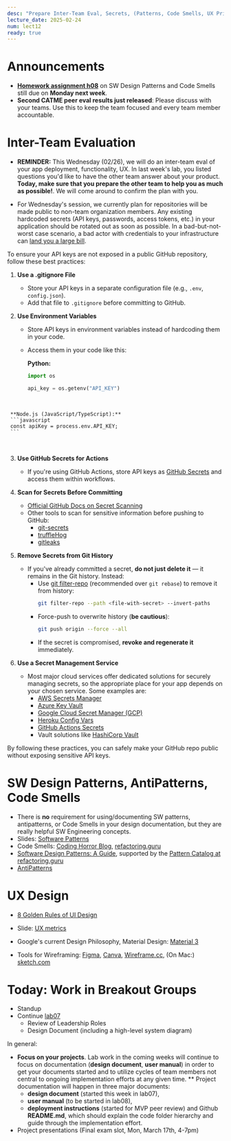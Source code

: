 ```yaml
---
desc: "Prepare Inter-Team Eval, Secrets, (Patterns, Code Smells, UX Principles)"
lecture_date: 2025-02-24
num: lect12
ready: true
---
```


# Announcements
* **[Homework assignment h08](https://ucsb-cs148.github.io/w25/hwk/h08/)** on SW Design Patterns and Code Smells still due on **Monday next week**. 
* **Second CATME peer eval results just released**: Please discuss with your teams. Use this to keep the team focused and every team member accountable. 

# Inter-Team Evaluation 

* **REMINDER:** This Wednesday (02/26), we will do an inter-team eval of your app deployment, functionality, UX. In last week's lab, you listed questions you'd like to have the other team answer about your product. **Today, make sure that you prepare the other team to help you as much as possible!**. We will come around to confirm the plan with you. 

*  For Wednesday's session, we currently plan for repositories will be made public to non-team organization members. Any existing hardcoded secrets (API keys, passwords, access tokens, etc.) in your application should be rotated out as soon as possible. In a bad-but-not-worst case scenario, a bad actor with credentials to your infrastructure can [land you a large bill](https://medium.com/flat-pack-tech/hard-coding-secrets-be-aware-of-the-scariest-breach-for-your-organization-3e858ab296f2).

To ensure your API keys are not exposed in a public GitHub repository,
follow these best practices:

1. **Use a .gitignore File**
   - Store your API keys in a separate configuration file (e.g., `.env`, `config.json`).
   - Add that file to `.gitignore` before committing to GitHub.

2. **Use Environment Variables**
   - Store API keys in environment variables instead of hardcoding them in your code.
   - Access them in your code like this:

     **Python:**
     ```python
     import os

     api_key = os.getenv("API_KEY")
     ```
&nbsp;


     **Node.js (JavaScript/TypeScript):**
     ```javascript
     const apiKey = process.env.API_KEY;
     ```
&nbsp;


3. **Use GitHub Secrets for Actions**
   - If you're using GitHub Actions, store API keys as [GitHub Secrets](https://docs.github.com/en/actions/security-guides/encrypted-secrets) and access them within workflows.

4. **Scan for Secrets Before Committing**
   - [Official GitHub Docs on Secret Scanning](https://docs.github.com/en/code-security/secret-scanning)
   - Other tools to scan for sensitive information before pushing to GitHub:
     - [git-secrets](https://github.com/awslabs/git-secrets)
     - [truffleHog](https://github.com/trufflesecurity/trufflehog)
     - [gitleaks](https://github.com/gitleaks/gitleaks)

5. **Remove Secrets from Git History**
   - If you've already committed a secret, **do not just delete it** — it remains in the Git history. Instead:
     - Use [git filter-repo](https://github.com/newren/git-filter-repo) (recommended over `git rebase`) to remove it from history:
       ```bash
       git filter-repo --path <file-with-secret> --invert-paths
       ```
     - Force-push to overwrite history (**be cautious**):
       ```bash
       git push origin --force --all
       ```
     - If the secret is compromised, **revoke and regenerate it** immediately.

6. **Use a Secret Management Service**
   - Most major cloud services offer dedicated solutions for securely managing secrets, so the appropriate place for your app depends on your chosen service. Some examples are:
     - [AWS Secrets Manager](https://aws.amazon.com/secrets-manager)
     - [Azure Key Vault](https://azure.microsoft.com/en-us/products/key-vault)
     - [Google Cloud Secret Manager (GCP)](https://cloud.google.com/security/products/secret-manager)
     - [Heroku Config Vars](https://devcenter.heroku.com/articles/config-vars)
     - [GitHub Actions Secrets](https://docs.github.com/en/actions/security-guides/using-secrets-in-github-actions)
     - Vault solutions like [HashiCorp Vault](https://www.vaultproject.io/)


By following these practices, you can safely make your GitHub repo public without exposing sensitive API keys.


# SW Design Patterns, AntiPatterns, Code Smells 
* There is **no** requirement for using/documenting SW patterns, antipatterns, or Code Smells in your design documentation, but they are really helpful SW Engineering concepts.  
* Slides: [Software Patterns](https://sites.cs.ucsb.edu/~holl/CS148/handouts/Slides_Patterns.pdf)
* Code Smells: [Coding Horror Blog](https://blog.codinghorror.com/code-smells/), [refactoring.guru](https://refactoring.guru/refactoring/smells)
* [Software Design Patterns: A Guide](https://airbrake.io/blog/design-patterns/software-design-patterns-guide), supported by the [Pattern Catalog at refactoring.guru](https://refactoring.guru/design-patterns/catalog)
* [AntiPatterns](https://sourcemaking.com/antipatterns)


# UX Design
* [8 Golden Rules of UI Design](https://sites.cs.ucsb.edu/~holl/CS148/handouts/Slides_UIPrinciples.pdf) 
* Slide: [UX metrics](https://sites.cs.ucsb.edu/~holl/CS148/handouts/UXMetrics.pdf)
* Google's current Design Philosophy, Material Design: [Material 3](https://m3.material.io/)

* Tools for Wireframing:  [Figma](https://www.figma.com/), [Canva](https://www.canva.com/), [Wireframe.cc](https://wireframe.cc/), (On Mac:) [sketch.com](https://www.sketch.com/)

# Today: Work in Breakout Groups
* Standup
* Continue [lab07](https://ucsb-cs148.github.io/w25/lab/lab07/) 
    * Review of Leadership Roles 
    * Design Document (including a high-level system diagram)


In general: 
* **Focus on your projects**. Lab work in the coming weeks will continue to focus on documentation (**design document**, **user manual**) in order to get your documents started and to utilize cycles of team members not central to ongoing implementation efforts at any given time. 
** Project documentation will happen in three major documents: 
    * **design document** (started this week in lab07),
    * **user manual** (to be started in lab08),
    * **deployment instructions** (started for MVP peer review) and Github **README.md**, which should explain the code folder hierarchy and guide through the implementation effort. 
* Project presentations (Final exam slot, Mon, March 17th, 4-7pm)